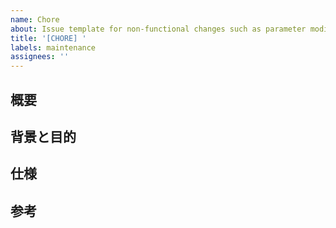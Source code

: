 ```yaml
---
name: Chore
about: Issue template for non-functional changes such as parameter modifications and CI/CD updates
title: '[CHORE] '
labels: maintenance
assignees: ''
---
```


## 概要

## 背景と目的

## 仕様

## 参考
